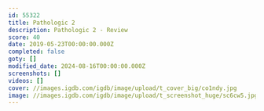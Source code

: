 ```yaml
---
id: 55322
title: Pathologic 2
description: Pathologic 2 - Review
score: 40
date: 2019-05-23T00:00:00.000Z
completed: false
goty: []
modified_date: 2024-08-16T00:00:00.000Z
screenshots: []
videos: []
cover: //images.igdb.com/igdb/image/upload/t_cover_big/co1ndy.jpg
image: //images.igdb.com/igdb/image/upload/t_screenshot_huge/sc6cw5.jpg
---
```


